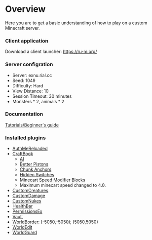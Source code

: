 # Overview

Here you are to get a basic understanding of how to play on a custom Minecraft server.

### Client application

Download a client launcher: https://ru-m.org/

### Server configration

* Server: exnu.rial.cc
* Seed: 1049
* Difficulty: Hard
* View Distance: 10
* Session Timeout: 30 minutes
* Monsters * 2, animals * 2

### Documentation

[Tutorials/Beginner's guide](https://minecraft.gamepedia.com/Tutorials/Beginner%27s_guide)

### Installed plugins

* [AuthMeReloaded](https://www.spigotmc.org/resources/authmereloaded.6269/)
* [CraftBook](https://www.spigotmc.org/resources/craftbook.2083/)
    * [AI](http://wiki.sk89q.com/wiki/CraftBook/AI_Mechanics)
    * [Better Pistons](http://wiki.sk89q.com/wiki/CraftBook/Better_Pistons)
    * [Chunk Anchors](http://wiki.sk89q.com/wiki/CraftBook/Chunk_Anchors)
    * [Hidden Switches](http://wiki.sk89q.com/wiki/CraftBook/Hidden_switches)
    * [Minecart Speed Modifier Blocks](http://wiki.sk89q.com/wiki/CraftBook/Minecart_Speed_Modifier_Blocks)
    * Maximum minecart speed changed to 4.0.
* [CustomCreatures](https://dev.bukkit.org/projects/customcreatures)
* [CustomDamage](https://dev.bukkit.org/projects/customdamage)
* [CustomNukes](https://dev.bukkit.org/projects/customnukes)
* [HealthBar](https://www.spigotmc.org/resources/healthbar.57695/)
* [PermissionsEx](https://dev.bukkit.org/projects/permissionsex)
* [Vault](https://www.spigotmc.org/resources/vault.34315/)
* [WorldBorder](https://www.spigotmc.org/resources/worldborder.60905/): (-5050,-5050); (5050,5050)
* [WorldEdit](https://dev.bukkit.org/projects/worldedit)
* [WorldGuard](https://dev.bukkit.org/projects/worldguard)
